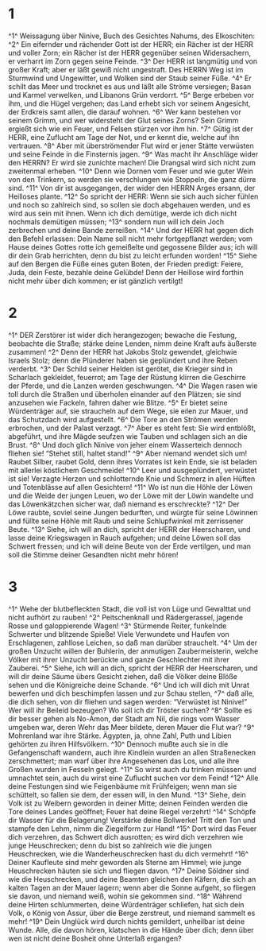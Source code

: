 # 1 
^1^ Weissagung über Ninive, Buch des Gesichtes Nahums, des Elkoschiten: 
^2^ Ein eifernder und rächender Gott ist der HERR; ein Rächer ist der HERR und voller Zorn; ein Rächer ist der HERR gegenüber seinen Widersachern, er verharrt im Zorn gegen seine Feinde. 
^3^ Der HERR ist langmütig und von großer Kraft; aber er läßt gewiß nicht ungestraft. Des HERRN Weg ist im Sturmwind und Ungewitter, und Wolken sind der Staub seiner Füße. 
^4^ Er schilt das Meer und trocknet es aus und läßt alle Ströme versiegen; Basan und Karmel verwelken, und Libanons Grün verdorrt. 
^5^ Berge erbeben vor ihm, und die Hügel vergehen; das Land erhebt sich vor seinem Angesicht, der Erdkreis samt allen, die darauf wohnen. 
^6^ Wer kann bestehen vor seinem Grimm, und wer widersteht der Glut seines Zorns? Sein Grimm ergießt sich wie ein Feuer, und Felsen stürzen vor ihm hin. 
^7^ Gütig ist der HERR, eine Zuflucht am Tage der Not, und er kennt die, welche auf ihn vertrauen. 
^8^ Aber mit überströmender Flut wird er jener Stätte verwüsten und seine Feinde in die Finsternis jagen. 
^9^ Was macht ihr Anschläge wider den HERRN? Er wird sie zunichte machen! Die Drangsal wird sich nicht zum zweitenmal erheben. 
^10^ Denn wie Dornen vom Feuer und wie guter Wein von den Trinkern, so werden sie verschlungen wie Stoppeln, die ganz dürre sind. 
^11^ Von dir ist ausgegangen, der wider den HERRN Arges ersann, der Heilloses plante. 
^12^ So spricht der HERR: Wenn sie sich auch sicher fühlen und noch so zahlreich sind, so sollen sie doch abgehauen werden, und es wird aus sein mit ihnen. Wenn ich dich demütige, werde ich dich nicht nochmals demütigen müssen; 
^13^ sondern nun will ich dein Joch zerbrechen und deine Bande zerreißen. 
^14^ Und der HERR hat gegen dich den Befehl erlassen: Dein Name soll nicht mehr fortgepflanzt werden; vom Hause deines Gottes rotte ich gemeißelte und gegossene Bilder aus; ich will dir dein Grab herrichten, denn du bist zu leicht erfunden worden! 
^15^ Siehe auf den Bergen die Füße eines guten Boten, der Frieden predigt: Feiere, Juda, dein Feste, bezahle deine Gelübde! Denn der Heillose wird forthin nicht mehr über dich kommen; er ist gänzlich vertilgt! 

# 2 
^1^ DER Zerstörer ist wider dich herangezogen; bewache die Festung, beobachte die Straße; stärke deine Lenden, nimm deine Kraft aufs äußerste zusammen! 
^2^ Denn der HERR hat Jakobs Stolz gewendet, gleichwie Israels Stolz; denn die Plünderer haben sie geplündert und ihre Reben verderbt. 
^3^ Der Schild seiner Helden ist gerötet, die Krieger sind in Scharlach gekleidet, feuerrot; am Tage der Rüstung klirren die Geschirre der Pferde, und die Lanzen werden geschwungen. 
^4^ Die Wagen rasen wie toll durch die Straßen und überholen einander auf den Plätzen; sie sind anzusehen wie Fackeln, fahren daher wie Blitze. 
^5^ Er bietet seine Würdenträger auf, sie straucheln auf dem Wege, sie eilen zur Mauer, und das Schutzdach wird aufgestellt. 
^6^ Die Tore an den Strömen werden erbrochen, und der Palast verzagt. 
^7^ Aber es steht fest: Sie wird entblößt, abgeführt, und ihre Mägde seufzen wie Tauben und schlagen sich an die Brust. 
^8^ Und doch glich Ninive von jeher einem Wasserteich dennoch fliehen sie! “Stehet still, haltet stand!” 
^9^ Aber niemand wendet sich um! Raubet Silber, raubet Gold, denn ihres Vorrates ist kein Ende, sie ist beladen mit allerlei köstlichem Geschmeide! 
^10^ Leer und ausgeplündert, verwüstet ist sie! Verzagte Herzen und schlotternde Knie und Schmerz in allen Hüften und Totenblässe auf allen Gesichtern! 
^11^ Wo ist nun die Höhle der Löwen und die Weide der jungen Leuen, wo der Löwe mit der Löwin wandelte und das Löwenkätzchen sicher war, daß niemand es erschreckte? 
^12^ Der Löwe raubte, soviel seine Jungen bedurften, und würgte für seine Löwinnen und füllte seine Höhle mit Raub und seine Schlupfwinkel mit zerrissener Beute. 
^13^ Siehe, ich will an dich, spricht der HERR der Heerscharen, und lasse deine Kriegswagen in Rauch aufgehen; und deine Löwen soll das Schwert fressen; und ich will deine Beute von der Erde vertilgen, und man soll die Stimme deiner Gesandten nicht mehr hören! 

# 3 
^1^ Wehe der blutbefleckten Stadt, die voll ist von Lüge und Gewalttat und nicht aufhört zu rauben! 
^2^ Peitschenknall und Rädergerassel, jagende Rosse und galoppierende Wagen! 
^3^ Stürmende Reiter, funkelnde Schwerter und blitzende Spieße! Viele Verwundete und Haufen von Erschlagenen, zahllose Leichen, so daß man darüber strauchelt. 
^4^ Um der großen Unzucht willen der Buhlerin, der anmutigen Zaubermeisterin, welche Völker mit ihrer Unzucht berückte und ganze Geschlechter mit ihrer Zauberei. 
^5^ Siehe, ich will an dich, spricht der HERR der Heerscharen, und will dir deine Säume übers Gesicht ziehen, daß die Völker deine Blöße sehen und die Königreiche deine Schande. 
^6^ Und ich will dich mit Unrat bewerfen und dich beschimpfen lassen und zur Schau stellen, 
^7^ daß alle, die dich sehen, von dir fliehen und sagen werden: “Verwüstet ist Ninive!” Wer will ihr Beileid bezeugen? Wo soll ich dir Tröster suchen? 
^8^ Sollte es dir besser gehen als No-Amon, der Stadt am Nil, die rings vom Wasser umgeben war, deren Wehr das Meer bildete, deren Mauer die Flut war? 
^9^ Mohrenland war ihre Stärke. Ägypten, ja, ohne Zahl, Puth und Libien gehörten zu ihren Hilfsvölkern. 
^10^ Dennoch mußte auch sie in die Gefangenschaft wandern, auch ihre Kindlein wurden an allen Straßenecken zerschmettert; man warf über ihre Angesehenen das Los, und alle ihre Großen wurden in Fesseln gelegt. 
^11^ So wirst auch du trinken müssen und umnachtet sein, auch du wirst eine Zuflucht suchen vor dem Feind! 
^12^ Alle deine Festungen sind wie Feigenbäume mit Frühfeigen; wenn man sie schüttelt, so fallen sie dem, der essen will, in den Mund. 
^13^ Siehe, dein Volk ist zu Weibern geworden in deiner Mitte; deinen Feinden werden die Tore deines Landes geöffnet; Feuer hat deine Riegel verzehrt! 
^14^ Schöpfe dir Wasser für die Belagerung! Verstärke deine Bollwerke! Tritt den Ton und stampfe den Lehm, nimm die Ziegelform zur Hand! 
^15^ Dort wird das Feuer dich verzehren, das Schwert dich ausrotten; es wird dich verzehren wie junge Heuschrecken; denn du bist so zahlreich wie die jungen Heuschrecken, wie die Wanderheuschrecken hast du dich vermehrt! 
^16^ Deiner Kaufleute sind mehr geworden als Sterne am Himmel; wie junge Heuschrecken häuten sie sich und fliegen davon. 
^17^ Deine Söldner sind wie die Heuschrecken, und deine Beamten gleichen den Käfern, die sich an kalten Tagen an der Mauer lagern; wenn aber die Sonne aufgeht, so fliegen sie davon, und niemand weiß, wohin sie gekommen sind. 
^18^ Während deine Hirten schlummerten, deine Würdenträger schliefen, hat sich dein Volk, o König von Assur, über die Berge zerstreut, und niemand sammelt es mehr! 
^19^ Dein Unglück wird durch nichts gemildert, unheilbar ist deine Wunde. Alle, die davon hören, klatschen in die Hände über dich; denn über wen ist nicht deine Bosheit ohne Unterlaß ergangen? 